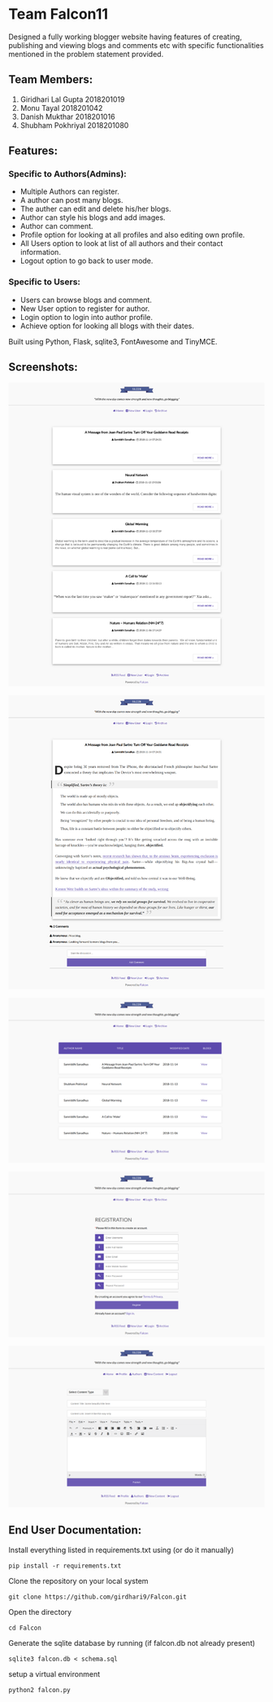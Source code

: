 # Team Falcon11

Designed a fully working blogger website having features of creating, publishing and viewing blogs and comments etc with specific functionalities mentioned in the problem statement provided.

## Team Members:

1) Giridhari Lal Gupta 		2018201019
2) Monu Tayal			2018201042
3) Danish Mukthar		2018201016
4) Shubham Pokhriyal		2018201080

## Features:

### Specific to Authors(Admins):

* Multiple Authors can register.
* A author can post many blogs.
* The auther can edit and delete his/her blogs.
* Author can style his blogs and add images.
* Author can comment.
* Profile option for looking at all profiles and also editing own profile.
* All Users option to look at list of all authors and their contact information.
* Logout option to go back to user mode.

### Specific to Users:

* Users can browse blogs and comment.
* New User option to register for author.
* Login option to login into author profile.
* Achieve option for looking all blogs with their dates.

Built using Python, Flask, sqlite3, FontAwesome and TinyMCE.

## Screenshots:

![Screenshot 0](https://github.com/girdhari9/Falcon/blob/master/static/Screenshot/screencapture-0-0-0-0-5000-2018-11-14-16_35_03.png)

![Screenshot 1](https://github.com/girdhari9/Falcon/blob/master/static/Screenshot/screencapture-0-0-0-0-5000-post-A-Message-from-Jean-Paul-Sartre-Turn-Off-Your-Goddamn-Read-Receipts-2018-11-14-16_38_04.png)

![Screenshot 2](https://github.com/girdhari9/Falcon/blob/master/static/Screenshot/screencapture-0-0-0-0-5000-archive-2018-11-14-16_35_47.png)

![Screenshot 3](https://github.com/girdhari9/Falcon/blob/master/static/Screenshot/screencapture-0-0-0-0-5000-register-2018-11-14-16_38_23.png)

![Screenshot 4](https://github.com/girdhari9/Falcon/blob/master/static/Screenshot/screencapture-0-0-0-0-5000-publish-2018-11-14-16_39_27.png)

## End User Documentation:

Install everything listed in requirements.txt using (or do it manually)

	pip install -r requirements.txt

Clone the repository on your local system

	git clone https://github.com/girdhari9/Falcon.git

Open the directory

	cd Falcon

Generate the sqlite database by running (if falcon.db not already present)

	sqlite3 falcon.db < schema.sql

setup a virtual environment

	python2 falcon.py
